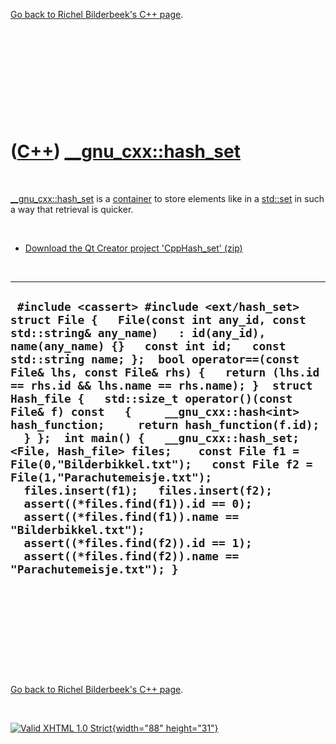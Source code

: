

[Go back to Richel Bilderbeek's C++ page](Cpp.htm).

 

 

 

 

 

([C++](Cpp.htm)) [\_\_gnu\_cxx::hash\_set](CppHash_set.htm)
===========================================================

 

[\_\_gnu\_cxx::hash\_set](CppHash_set.htm) is a
[container](CppContainer.htm) to store elements like in a
[std::set](CppSet.htm) in such a way that retrieval is quicker.

 

-   [Download the Qt Creator project
    'CppHash\_set' (zip)](CppHash_set.zip)

 

  ---------------------------------------------------------------------------------------------------------------------------------------------------------------------------------------------------------------------------------------------------------------------------------------------------------------------------------------------------------------------------------------------------------------------------------------------------------------------------------------------------------------------------------------------------------------------------------------------------------------------------------------------------------------------------------------------------------------------------------------------------------------------------------------------------------------------------------------------------------------------------
  ` #include <cassert> #include <ext/hash_set>   struct File {   File(const int any_id, const std::string& any_name)   : id(any_id), name(any_name) {}   const int id;   const std::string name; };  bool operator==(const File& lhs, const File& rhs) {   return (lhs.id == rhs.id && lhs.name == rhs.name); }  struct Hash_file {   std::size_t operator()(const File& f) const   {     __gnu_cxx::hash<int> hash_function;     return hash_function(f.id);   } };  int main() {   __gnu_cxx::hash_set;<File, Hash_file> files;    const File f1 = File(0,"Bilderbikkel.txt");   const File f2 = File(1,"Parachutemeisje.txt");    files.insert(f1);   files.insert(f2);    assert((*files.find(f1)).id == 0);   assert((*files.find(f1)).name == "Bilderbikkel.txt");   assert((*files.find(f2)).id == 1);   assert((*files.find(f2)).name == "Parachutemeisje.txt"); }`
  ---------------------------------------------------------------------------------------------------------------------------------------------------------------------------------------------------------------------------------------------------------------------------------------------------------------------------------------------------------------------------------------------------------------------------------------------------------------------------------------------------------------------------------------------------------------------------------------------------------------------------------------------------------------------------------------------------------------------------------------------------------------------------------------------------------------------------------------------------------------------------

 

 

 

 

 

[Go back to Richel Bilderbeek's C++ page](Cpp.htm).



 

[![Valid XHTML 1.0 Strict](valid-xhtml10.png){width="88"
height="31"}](http://validator.w3.org/check?uri=referer)
